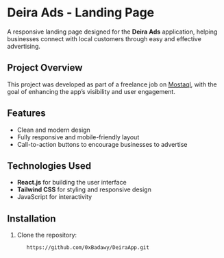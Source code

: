 # Deira Ads - Landing Page

A responsive landing page designed for the **Deira Ads** application, helping businesses connect with local customers through easy and effective advertising.

## Project Overview

This project was developed as part of a freelance job on [Mostaql](https://mostaql.com/), with the goal of enhancing the app’s visibility and user engagement.

## Features

- Clean and modern design
- Fully responsive and mobile-friendly layout
- Call-to-action buttons to encourage businesses to advertise

## Technologies Used

- **React.js** for building the user interface
- **Tailwind CSS** for styling and responsive design
- JavaScript for interactivity

## Installation

1. Clone the repository:
   ```bash
      https://github.com/0xBadawy/DeiraApp.git
